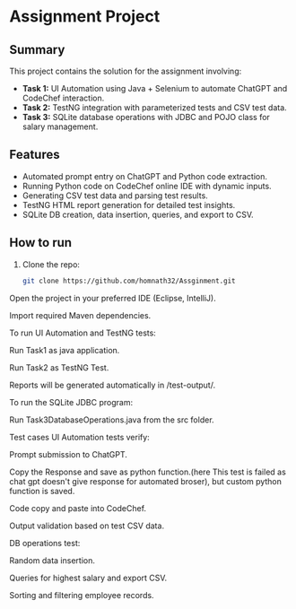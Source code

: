 # Assignment Project

## Summary

This project contains the solution for the assignment involving:

- **Task 1:** UI Automation using Java + Selenium to automate ChatGPT and CodeChef interaction.
- **Task 2:** TestNG integration with parameterized tests and CSV test data.
- **Task 3:** SQLite database operations with JDBC and POJO class for salary management.

## Features

- Automated prompt entry on ChatGPT and Python code extraction.
- Running Python code on CodeChef online IDE with dynamic inputs.
- Generating CSV test data and parsing test results.
- TestNG HTML report generation for detailed test insights.
- SQLite DB creation, data insertion, queries, and export to CSV.

## How to run

1. Clone the repo:

   ```bash
   git clone https://github.com/homnath32/Assginment.git
Open the project in your preferred IDE (Eclipse, IntelliJ).

Import required Maven dependencies.

To run UI Automation and TestNG tests:

Run Task1 as java application.

Run Task2 as TestNG Test.

Reports will be generated automatically in /test-output/.

To run the SQLite JDBC program:

Run Task3DatabaseOperations.java from the src folder.

Test cases
UI Automation tests verify:

Prompt submission to ChatGPT.

Copy the Response and save as python function.(here This test is failed as chat gpt doesn't give response for automated broser), but custom python function is saved.

Code copy and paste into CodeChef.

Output validation based on test CSV data.

DB operations test:

Random data insertion.

Queries for highest salary and export CSV.

Sorting and filtering employee records.
